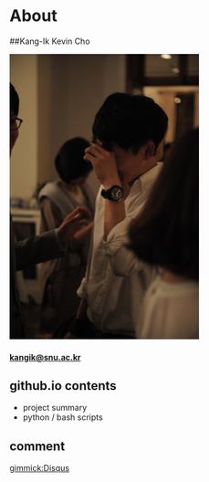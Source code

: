 About
=====

##Kang-Ik Kevin Cho

![myPic.jpg](img/myPic.jpg)

#### kangik@snu.ac.kr

github.io contents
--------

- project summary
- python / bash scripts 

comment
--------

[gimmick:Disqus](kcho)
